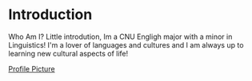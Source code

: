 # Introduction
 Who Am I? 
Little introdution, Im a CNU Engligh major with a minor in Linguistics! I'm a lover of languages and cultures and I am always up to learning new cultural aspects of life! 


 [Profile Picture](https://AdaChicas3.github.io/Ada-Chicas-CNU/images/pfp.jpg)
